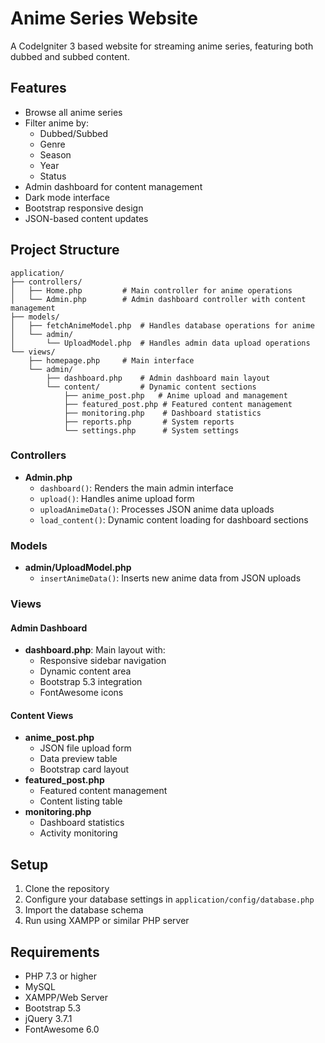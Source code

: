 # Anime Series Website

A CodeIgniter 3 based website for streaming anime series, featuring both dubbed and subbed content.

## Features

- Browse all anime series
- Filter anime by:
  - Dubbed/Subbed
  - Genre
  - Season
  - Year
  - Status
- Admin dashboard for content management
- Dark mode interface
- Bootstrap responsive design
- JSON-based content updates

## Project Structure

```
application/
├── controllers/
│   ├── Home.php         # Main controller for anime operations
│   └── Admin.php        # Admin dashboard controller with content management
├── models/
│   ├── fetchAnimeModel.php  # Handles database operations for anime
│   └── admin/
│       └── UploadModel.php  # Handles admin data upload operations
└── views/
    ├── homepage.php     # Main interface
    └── admin/
        ├── dashboard.php    # Admin dashboard main layout
        └── content/         # Dynamic content sections
            ├── anime_post.php   # Anime upload and management
            ├── featured_post.php # Featured content management
            ├── monitoring.php    # Dashboard statistics
            ├── reports.php       # System reports
            └── settings.php      # System settings
```

### Controllers

- **Admin.php**
  - `dashboard()`: Renders the main admin interface
  - `upload()`: Handles anime upload form
  - `uploadAnimeData()`: Processes JSON anime data uploads
  - `load_content()`: Dynamic content loading for dashboard sections

### Models

- **admin/UploadModel.php**
  - `insertAnimeData()`: Inserts new anime data from JSON uploads

### Views

#### Admin Dashboard
- **dashboard.php**: Main layout with:
  - Responsive sidebar navigation
  - Dynamic content area
  - Bootstrap 5.3 integration
  - FontAwesome icons

#### Content Views
- **anime_post.php**
  - JSON file upload form
  - Data preview table
  - Bootstrap card layout
- **featured_post.php**
  - Featured content management
  - Content listing table
- **monitoring.php**
  - Dashboard statistics
  - Activity monitoring

## Setup

1. Clone the repository
2. Configure your database settings in `application/config/database.php`
3. Import the database schema
4. Run using XAMPP or similar PHP server

## Requirements

- PHP 7.3 or higher
- MySQL
- XAMPP/Web Server
- Bootstrap 5.3
- jQuery 3.7.1
- FontAwesome 6.0
